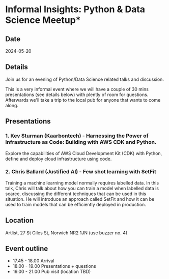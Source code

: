 # Informal Insights: Python & Data Science Meetup*

## Date

2024-05-20

<section markdown="1" class="event-detail">

## Details

Join us for an evening of Python/Data Science related talks and discussion.

This is a very informal event where we will have a couple of 30 mins presentations (see details below) with plently of room for questions. Afterwards we'll take a trip to the local pub for anyone that wants to come along.

</section>

## Presentations

### 1. Kev Sturman (Kaarbontech) - Harnessing the Power of Infrastructure as Code: Building with AWS CDK and Python.

Explore the capabilities of AWS Cloud Development Kit (CDK) with Python, define and deploy cloud infrastructure using code.

### 2. Chris Ballard (Justified AI) - Few shot learning with SetFit

Training a machine learning model normally requires labelled data. In this talk, Chris will talk about how you can train a model when labelled data is scarce, discussing the different techniques that can be used in this situation. He will introduce an approach called SetFit and how it can be used to train models that can be efficiently deployed in production.

<section markdown="1" class="event-detail">

## Location

Artlist, 27 St Giles St, Norwich NR2 1JN (use buzzer no. 4)

## Event outline

- 17.45 - 18.00 Arrival
- 18.00 - 19.00 Presentations + questions
- 19.00 - 21.00 Pub visit (location TBD)

</section>